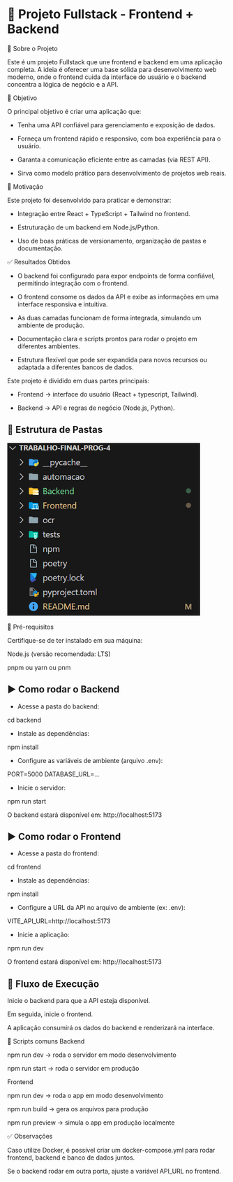 <h1> 📌 Projeto Fullstack - Frontend + Backend </h1>
📖 Sobre o Projeto

Este é um projeto Fullstack que une frontend e backend em uma aplicação completa.
A ideia é oferecer uma base sólida para desenvolvimento web moderno, onde o frontend cuida da interface do usuário e o backend concentra a lógica de negócio e a API.

🎯 Objetivo

O principal objetivo é criar uma aplicação que:

* Tenha uma API confiável para gerenciamento e exposição de dados.

* Forneça um frontend rápido e responsivo, com boa experiência para o usuário.

* Garanta a comunicação eficiente entre as camadas (via REST API).

* Sirva como modelo prático para desenvolvimento de projetos web reais.

🚀 Motivação

Este projeto foi desenvolvido para praticar e demonstrar:

* Integração entre React + TypeScript + Tailwind no frontend.

* Estruturação de um backend em Node.js/Python.

* Uso de boas práticas de versionamento, organização de pastas e documentação.

✅ Resultados Obtidos

* O backend foi configurado para expor endpoints de forma confiável, permitindo integração com o frontend.

* O frontend consome os dados da API e exibe as informações em uma interface responsiva e intuitiva.

* As duas camadas funcionam de forma integrada, simulando um ambiente de produção.

* Documentação clara e scripts prontos para rodar o projeto em diferentes ambientes.

* Estrutura flexível que pode ser expandida para novos recursos ou adaptada a diferentes bancos de dados.

Este projeto é dividido em duas partes principais:

- Frontend → interface do usuário (React + typescript, Tailwind).

- Backend → API e regras de negócio (Node.js, Python).

<h2> 📂 Estrutura de Pastas </h2>

<img src="./img/estrutura.png" alt="estrutura do projeto">

🚀 Pré-requisitos

Certifique-se de ter instalado em sua máquina:

Node.js
 (versão recomendada: LTS)

pnpm ou yarn ou pnm

<h2> ▶️ Como rodar o Backend </h2>


* Acesse a pasta do backend:

cd backend


* Instale as dependências:

npm install

* Configure as variáveis de ambiente (arquivo .env):

PORT=5000
DATABASE_URL=...


* Inicie o servidor:

npm run start

O backend estará disponível em: http://localhost:5173



<h2> ▶️ Como rodar o Frontend </h2>

* Acesse a pasta do frontend:

cd frontend


* Instale as dependências:

npm install


* Configure a URL da API no arquivo de ambiente (ex: .env):

VITE_API_URL=http://localhost:5173


* Inicie a aplicação:

npm run dev


O frontend estará disponível em: http://localhost:5173


<h2> 🔗 Fluxo de Execução </h2>

Inicie o backend para que a API esteja disponível.

Em seguida, inicie o frontend.

A aplicação consumirá os dados do backend e renderizará na interface.


📜 Scripts comuns
Backend

npm run dev → roda o servidor em modo desenvolvimento

npm run start → roda o servidor em produção

Frontend

npm run dev → roda o app em modo desenvolvimento

npm run build → gera os arquivos para produção

npm run preview → simula o app em produção localmente

✅ Observações

Caso utilize Docker, é possível criar um docker-compose.yml para rodar frontend, backend e banco de dados juntos.

Se o backend rodar em outra porta, ajuste a variável API_URL no frontend.
